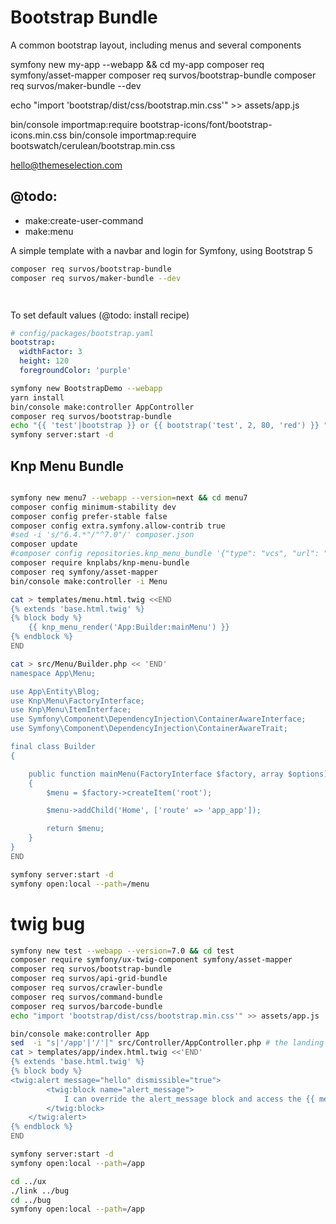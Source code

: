 # Bootstrap Bundle

A common bootstrap layout, including menus and several components

symfony new my-app --webapp && cd my-app
composer req symfony/asset-mapper
composer req survos/bootstrap-bundle
composer req survos/maker-bundle --dev

echo "import 'bootstrap/dist/css/bootstrap.min.css'" >> assets/app.js

bin/console importmap:require bootstrap-icons/font/bootstrap-icons.min.css
bin/console importmap:require bootswatch/cerulean/bootstrap.min.css

hello@themeselection.com

## @todo:

* make:create-user-command
* make:menu

A simple template with a navbar and login for Symfony, using Bootstrap 5

```bash
composer req survos/bootstrap-bundle
composer req survos/maker-bundle --dev

```

```twig


```

To set default values (@todo: install recipe)
```yaml
# config/packages/bootstrap.yaml
bootstrap:
  widthFactor: 3
  height: 120
  foregroundColor: 'purple'
```

```bash
symfony new BootstrapDemo --webapp
yarn install 
bin/console make:controller AppController
composer req survos/bootstrap-bundle
echo "{{ 'test'|bootstrap }} or {{ bootstrap('test', 2, 80, 'red') }} " >> templates/app/index.html.twig
symfony server:start -d

```

## Knp Menu Bundle

```bash

symfony new menu7 --webapp --version=next && cd menu7
composer config minimum-stability dev
composer config prefer-stable false
composer config extra.symfony.allow-contrib true
#sed -i 's/"6.4.*"/"^7.0"/' composer.json
composer update
#composer config repositories.knp_menu_bundle '{"type": "vcs", "url": "git@github.com:tacman/KnpMenuBundle.git"}'
composer require knplabs/knp-menu-bundle
composer req symfony/asset-mapper
bin/console make:controller -i Menu

cat > templates/menu.html.twig <<END
{% extends 'base.html.twig' %}
{% block body %}
    {{ knp_menu_render('App:Builder:mainMenu') }}
{% endblock %}  
END

cat > src/Menu/Builder.php << 'END'
namespace App\Menu;

use App\Entity\Blog;
use Knp\Menu\FactoryInterface;
use Knp\Menu\ItemInterface;
use Symfony\Component\DependencyInjection\ContainerAwareInterface;
use Symfony\Component\DependencyInjection\ContainerAwareTrait;

final class Builder 
{

    public function mainMenu(FactoryInterface $factory, array $options): ItemInterface
    {
        $menu = $factory->createItem('root');

        $menu->addChild('Home', ['route' => 'app_app']);

        return $menu;
    }
}
END

symfony server:start -d
symfony open:local --path=/menu


```


# twig bug
```bash
symfony new test --webapp --version=7.0 && cd test
composer require symfony/ux-twig-component symfony/asset-mapper 
composer req survos/bootstrap-bundle
composer req survos/api-grid-bundle
composer req survos/crawler-bundle
composer req survos/command-bundle
composer req survos/barcode-bundle
echo "import 'bootstrap/dist/css/bootstrap.min.css'" >> assets/app.js

bin/console make:controller App
sed  -i "s|'/app'|'/'|" src/Controller/AppController.php # the landing page controller
cat > templates/app/index.html.twig <<'END'
{% extends 'base.html.twig' %}
{% block body %}
<twig:alert message="hello" dismissible="true">
        <twig:block name="alert_message">
            I can override the alert_message block and access the {{ message }} too!
        </twig:block>
    </twig:alert>
{% endblock %}
END

symfony server:start -d
symfony open:local --path=/app

cd ../ux
./link ../bug
cd ../bug
symfony open:local --path=/app


```
